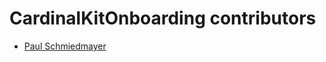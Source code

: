 <!--
                  
#
# This source file is part of the CardinalKit open-source project
#
# SPDX-FileCopyrightText: 2022 Stanford University and the project authors (see CONTRIBUTORS.md)
#
# SPDX-License-Identifier: MIT
# 
             
-->

CardinalKitOnboarding contributors
====================

* [Paul Schmiedmayer](https://github.com/PSchmiedmayer)
